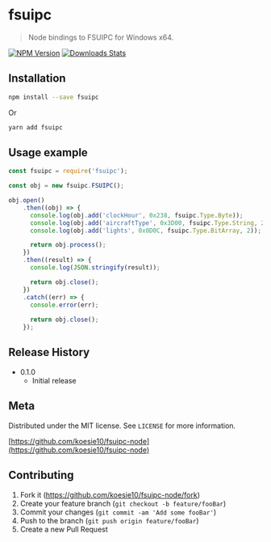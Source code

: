 # fsuipc
> Node bindings to FSUIPC for Windows x64.

[![NPM Version][npm-image]][npm-url]
[![Downloads Stats][npm-downloads]][npm-url]

## Installation

```sh
npm install --save fsuipc
```

Or

```sh
yarn add fsuipc
```

## Usage example

```js
const fsuipc = require('fsuipc');

const obj = new fsuipc.FSUIPC();

obj.open()
    .then((obj) => {
      console.log(obj.add('clockHour', 0x238, fsuipc.Type.Byte));
      console.log(obj.add('aircraftType', 0x3D00, fsuipc.Type.String, 256));
      console.log(obj.add('lights', 0x0D0C, fsuipc.Type.BitArray, 2));

      return obj.process();
    })
    .then((result) => {
      console.log(JSON.stringify(result));

      return obj.close();
    })
    .catch((err) => {
      console.error(err);
      
      return obj.close();
    });

```

## Release History

* 0.1.0
    * Initial release

## Meta

Distributed under the MIT license. See ``LICENSE`` for more information.

[https://github.com/koesie10/fsuipc-node](https://github.com/koesie10/fsuipc-node)

## Contributing

1. Fork it (<https://github.com/koesie10/fsuipc-node/fork>)
2. Create your feature branch (`git checkout -b feature/fooBar`)
3. Commit your changes (`git commit -am 'Add some fooBar'`)
4. Push to the branch (`git push origin feature/fooBar`)
5. Create a new Pull Request

<!-- Markdown link & img dfn's -->
[npm-image]: https://img.shields.io/npm/v/fsuipc.svg?style=flat-square
[npm-url]: https://npmjs.org/package/fsuipc
[npm-downloads]: https://img.shields.io/npm/dm/fsuipc.svg?style=flat-square
